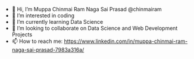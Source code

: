 - 👋 Hi, I’m Muppa Chinmai Ram Naga Sai Prasad @chinmairam
- 👀 I’m interested in coding
- 🌱 I’m currently learning Data Science
- 💞️ I’m looking to collaborate on Data Science and Web Development Projects
- 📫 How to reach me: https://www.linkedin.com/in/muppa-chinmai-ram-naga-sai-prasad-7983a316a/

<!---
chinmairam/chinmairam is a ✨ special ✨ repository because its `README.md` (this file) appears on your GitHub profile.
You can click the Preview link to take a look at your changes.
--->
